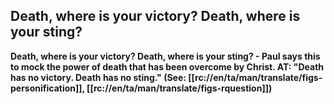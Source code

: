 ## Death, where is your victory? Death, where is your sting?  ##

<b>Death, where is your victory? Death, where is your sting? <b>- Paul says this to mock the power of death that has been overcome by Christ. AT: "Death has no victory. Death has no sting." (See: [[rc://en/ta/man/translate/figs-personification]], [[rc://en/ta/man/translate/figs-rquestion]])